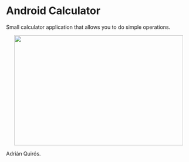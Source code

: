 # Android Calculator

Small calculator application that allows you to do simple operations.

<p align="center">
  <img width="460" height="300" src="https://user-images.githubusercontent.com/50048787/157874772-3e79cddb-2933-46fc-943c-bd53e4b92423.png">
</p>

Adrián Quirós.
